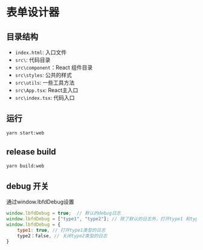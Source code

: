 # 表单设计器 #
## 目录结构 ## 
* `index.html`: 入口文件
* `src\`: 代码目录
* `src\component`：React 组件目录
* `src\styles`: 公共的样式
* `src\utils`: 一些工具方法
* `src\App.tsx`: React主入口
* `src\index.tsx`: 代码入口

## 运行 ## 
```sh
yarn start:web
```

## release build ##
```sh
yarn build:web
```

## debug 开关 ##
通过window.lbfdDebug设置
```javascript
window.lbfdDebug = true;  // 默认的debug日志
window.lbfdDebug = ["type1", "type2"]; // 除了默认的日志外，打开type1 和type2类型的日志
window.lbfdDebug = {
    type1: true, // 打开type1类型的日志
    type2：false, // 关闭type2类型的日志
}
```
